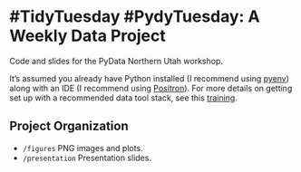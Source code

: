 # \#TidyTuesday \#PydyTuesday: A Weekly Data Project


Code and slides for the PyData Northern Utah workshop.

It’s assumed you already have Python installed (I recommend using
[pyenv](https://github.com/pyenv/pyenv)) along with an IDE (I recommend
using [Positron](https://positron.posit.co)). For more details on
getting set up with a recommended data tool stack, see this
[training](https://github.com/marcdotson/asc-training).

## Project Organization

- `/figures` PNG images and plots.
- `/presentation` Presentation slides.
